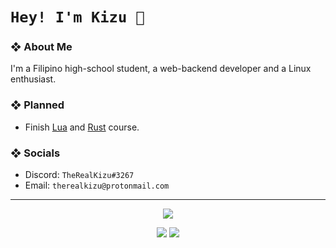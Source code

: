 <!-- TITLE -->
# `Hey! I'm Kizu 👋`

<!-- ABOUT ME -->
### ❖ About Me

   I'm a Filipino high-school student, a web-backend developer and a Linux enthusiast.

<!-- PLANNED SHIT -->
### ❖ Planned

   * Finish [Lua](https://lua.org) and [Rust](https://rust-lang.org/) course.

<!--- SOCIALS -->
### ❖ Socials

   * Discord: `TheRealKizu#3267`
   * Email: `therealkizu@protonmail.com`

---

<p/>

<!-- GITHUB STATS -->

<p align="center">
   <img src="https://github-profile-trophy.vercel.app/?username=TheRealKizu&theme=juicyfresh&no-frame=true&margin-w=20&rank=SECRET,S,AAA,AA,A">
</p>

<p align="center">
   <img src="https://github-readme-stats.vercel.app/api?username=TheRealKizu&hide=issues&show_icons=true&title_color=84a0c6&bg_color=13141d&icon_color=89b8c2&text_color=84a0c6&line_height=24&count_private=true&include_all_commits=true">

   <img src="https://github-readme-stats.vercel.app/api/top-langs/?username=TheRealKizu&layout=compact&show_icons=true&title_color=84a0c6&bg_color=13141d&icon_color=89b8c2&text_color=84a0c6&&langs_count=6&hide=php,vim script,python,java">
</p>
